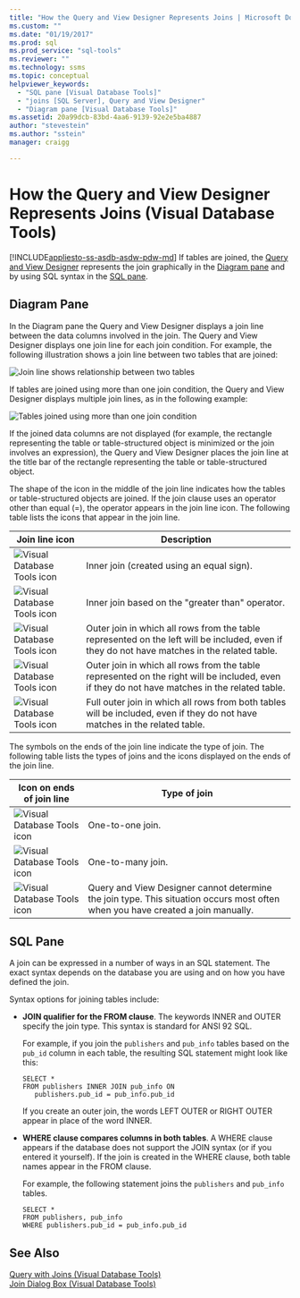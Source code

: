 ```yaml
---
title: "How the Query and View Designer Represents Joins | Microsoft Docs"
ms.custom: ""
ms.date: "01/19/2017"
ms.prod: sql
ms.prod_service: "sql-tools"
ms.reviewer: ""
ms.technology: ssms
ms.topic: conceptual
helpviewer_keywords: 
  - "SQL pane [Visual Database Tools]"
  - "joins [SQL Server], Query and View Designer"
  - "Diagram pane [Visual Database Tools]"
ms.assetid: 20a99dcb-83bd-4aa6-9139-92e2e5ba4887
author: "stevestein"
ms.author: "sstein"
manager: craigg

---
```

# How the Query and View Designer Represents Joins (Visual Database Tools)
[!INCLUDE[appliesto-ss-asdb-asdw-pdw-md](../../includes/appliesto-ss-asdb-asdw-pdw-md.md)]
If tables are joined, the [Query and View Designer](../../ssms/visual-db-tools/query-and-view-designer-tools-visual-database-tools.md) represents the join graphically in the [Diagram pane](../../ssms/visual-db-tools/diagram-pane-visual-database-tools.md) and by using SQL syntax in the [SQL pane](../../ssms/visual-db-tools/sql-pane-visual-database-tools.md).  
  
## Diagram Pane  
In the Diagram pane the Query and View Designer displays a join line between the data columns involved in the join. The Query and View Designer displays one join line for each join condition. For example, the following illustration shows a join line between two tables that are joined:  
  
![Join line shows relationship between two tables](../../ssms/visual-db-tools/media/dv3wbig.gif "Join line shows relationship between two tables")  
  
If tables are joined using more than one join condition, the Query and View Designer displays multiple join lines, as in the following example:  
  
![Tables joined using more than one join condition](../../ssms/visual-db-tools/media/dv3w9n1.gif "Tables joined using more than one join condition")  
  
If the joined data columns are not displayed (for example, the rectangle representing the table or table-structured object is minimized or the join involves an expression), the Query and View Designer places the join line at the title bar of the rectangle representing the table or table-structured object.  
  
The shape of the icon in the middle of the join line indicates how the tables or table-structured objects are joined. If the join clause uses an operator other than equal (=), the operator appears in the join line icon. The following table lists the icons that appear in the join line.  
  
|**Join line icon**|**Description**|  
|----------------------|-------------------|  
|![Visual Database Tools icon](../../ssms/visual-db-tools/media/dv3wbih.gif "Visual Database Tools icon")|Inner join (created using an equal sign).|  
|![Visual Database Tools icon](../../ssms/visual-db-tools/media/dv3wbii.gif "Visual Database Tools icon")|Inner join based on the "greater than" operator.|  
|![Visual Database Tools icon](../../ssms/visual-db-tools/media/dv3wbij.gif "Visual Database Tools icon")|Outer join in which all rows from the table represented on the left will be included, even if they do not have matches in the related table.|  
|![Visual Database Tools icon](../../ssms/visual-db-tools/media/dv3wbik.gif "Visual Database Tools icon")|Outer join in which all rows from the table represented on the right will be included, even if they do not have matches in the related table.|  
|![Visual Database Tools icon](../../ssms/visual-db-tools/media/dv3wbil.gif "Visual Database Tools icon")|Full outer join in which all rows from both tables will be included, even if they do not have matches in the related table.|  
  
The symbols on the ends of the join line indicate the type of join. The following table lists the types of joins and the icons displayed on the ends of the join line.  
  
|**Icon on ends of join line**|**Type of join**|  
|---------------------------------|--------------------|  
|![Visual Database Tools icon](../../ssms/visual-db-tools/media/dv3wbim.gif "Visual Database Tools icon")|One-to-one join.|  
|![Visual Database Tools icon](../../ssms/visual-db-tools/media/dv3wbin.gif "Visual Database Tools icon")|One-to-many join.|  
|![Visual Database Tools icon](../../ssms/visual-db-tools/media/dv3wbio.gif "Visual Database Tools icon")|Query and View Designer cannot determine the join type. This situation occurs most often when you have created a join manually.|  
  
## SQL Pane  
A join can be expressed in a number of ways in an SQL statement. The exact syntax depends on the database you are using and on how you have defined the join.  
  
Syntax options for joining tables include:  
  
-   **JOIN qualifier for the FROM clause**.   The keywords INNER and OUTER specify the join type. This syntax is standard for ANSI 92 SQL.  
  
    For example, if you join the `publishers` and `pub_info` tables based on the `pub_id` column in each table, the resulting SQL statement might look like this:  
  
    ```  
    SELECT *  
    FROM publishers INNER JOIN pub_info ON  
       publishers.pub_id = pub_info.pub_id  
    ```  
  
    If you create an outer join, the words LEFT OUTER or RIGHT OUTER appear in place of the word INNER.  
  
-   **WHERE clause compares columns in both tables**.   A WHERE clause appears if the database does not support the JOIN syntax (or if you entered it yourself). If the join is created in the WHERE clause, both table names appear in the FROM clause.  
  
    For example, the following statement joins the `publishers` and `pub_info` tables.  
  
    ```  
    SELECT *  
    FROM publishers, pub_info  
    WHERE publishers.pub_id = pub_info.pub_id  
    ```  
  
## See Also  
[Query with Joins &#40;Visual Database Tools&#41;](../../ssms/visual-db-tools/query-with-joins-visual-database-tools.md)  
[Join Dialog Box &#40;Visual Database Tools&#41;](../../ssms/visual-db-tools/join-dialog-box-visual-database-tools.md)  
  
